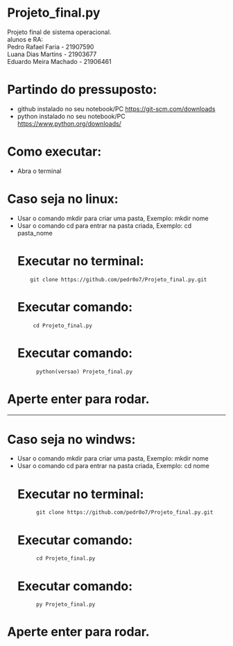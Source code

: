 # Projeto_final.py
Projeto final de sistema operacional.\
alunos e RA:                                                                         
Pedro Rafael Faria - 21907590 \
Luana Dias Martins - 21903677 \
Eduardo Meira Machado - 21906461
# Partindo do pressuposto:
- github instalado no seu notebook/PC  https://git-scm.com/downloads
 - python instalado no seu notebook/PC https://www.python.org/downloads/  
# Como executar:
- Abra o terminal
# Caso seja no linux:
- Usar o comando mkdir para criar uma pasta, Exemplo:
            mkdir nome 
- Usar o comando cd para entrar na pasta criada, Exemplo:
            cd pasta_nome 
     # Executar no terminal:
          git clone https://github.com/pedr0o7/Projeto_final.py.git
     # Executar comando:
           cd Projeto_final.py 
     # Executar comando:
            python(versao) Projeto_final.py 
# Aperte enter para rodar.

_________________________________________________________________________________________________

# Caso seja no windws:
- Usar o comando mkdir para criar uma pasta, Exemplo:
            mkdir nome
- Usar o comando cd para entrar na pasta criada, Exemplo:
            cd nome 
     # Executar no terminal:
            git clone https://github.com/pedr0o7/Projeto_final.py.git
     # Executar comando:
            cd Projeto_final.py
     # Executar comando:
            py Projeto_final.py
# Aperte enter para rodar.
